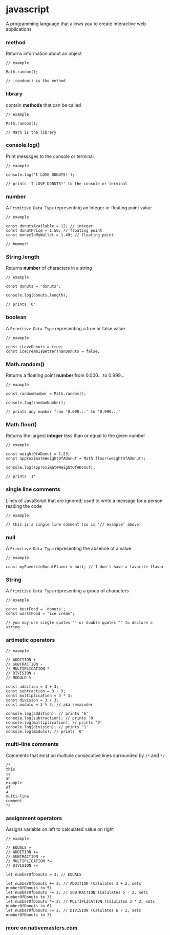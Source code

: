# javascript

A programming language that allows you to create interactive web applications

### method

Returns information about an object<br />

```
// example

Math.random();

// .random() is the method
```

### library

contain **methods** that can be called 

```
// example

Math.random();

// Math is the library
```

### console.log()

Print messages to the console or terminal

```
// example

console.log('I LOVE DONUTS!');

// prints 'I LOVE DONUTS!' to the console or terminal
```

### number

A `Primitive Data Type` representing an integer or floating point value

```
// example

const donutsAvailable = 12; // integer
const donutPrice = 1.50; // floating point
const moneyInMyWallet = 1.49; // floating point

// bummer!
```

### String.length

Returns **number** of characters in a string

```
// example

const donuts = "donuts";

console.log(donuts.length);

// prints '6'
```

### boolean

A `Primitive Data Type` representing a true or false value

```
// example

const iLoveDonuts = true;
const iceCreamIsBetterThanDonuts = false;
```

### Math.random()

Returns a floating point **number** from 0.000... to 0.999...

```
// example

const randomNumber = Math.random();

console.log(randomNumber);

// prints any number from '0.000...' to '0.999...'
```

### Math.floor()

Returns the largest **integer** less than or equal to the given number

```
// example

const weightOfADonut = 1.23;
const approximateWeightOfADonut = Math.floor(weightOfADonut);

console.log(approximateWeightOfADonut);

// prints '1'
```

### single line comments

Lines of JavaScript that are ignored; used to write a message for a person reading the code

```
// example

// this is a single line comment (so is '// example' above)
```

### null

A `Primitive Data Type` representing the absence of a value

```
// example

const myFavoriteDonutFlavor = null; // I don't have a favorite flavor
```

### String

A `Primitive Data Type` representing a group of characters

```
// example

const bestFood = 'donuts';
const worstFood = "ice cream";

// you may use single quotes '' or double quotes "" to declare a string
```

### artimetic operators

```
// example

// ADDITION +
// SUBTRACTION -
// MULTIPLICATION *
// DIVISION /
// MODULO %

const addition = 3 + 3;
const subtraction = 3 - 3;
const multiplication = 3 * 3;
const division = 3 / 3;
const modulo = 3 % 3; // aka remainder

console.log(addition); // prints '6'
console.log(subtraction); // prints '0'
console.log(multiplication); // prints '9'
console.log(division); // prints '1'
console.log(modulo); // prints '0'
```

### multi-line comments

Comments that exist on multiple consecutive lines surrounded by `/*` and `*/`

```
/*
this
is
an
example
of
a
multi-line
comment
*/
```

### assignment operators

Assigns variable on left to calculated value on right

```
// example

// EQUALS =
// ADDITION +=
// SUBTRACTION -=
// MULTIPLICATION *=
// DIVISION /=

let numberOfDonuts = 3; // EQUALS

let numberOfDonuts += 2; // ADDITION (Calulates 3 + 2, sets numberOfDonuts to 5)
let numberOfDonuts -= 2; // SUBTRACTION (Calulates 5 - 2, sets numberOfDonuts to 3)
let numberOfDonuts *= 2; // MULTIPLICATION (Calulates 3 * 2, sets numberOfDonuts to 6)
let numberOfDonuts /= 2; // DIVISION (Calulates 6 / 2, sets numberOfDonuts to 3)
```

### more on nativemasters.com
